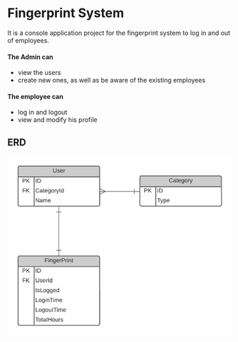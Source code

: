 
# Fingerprint System

It is a console application project for the fingerprint system to log in and out of employees.

#### The Admin can
- view the users
- create new ones, as well as be aware of the existing employees

#### The employee can
- log in and logout
- view and modify his profile

## ERD

![ERD](https://github.com/SaraSaeed1/Tuwaiq_DotNetDeveloper/blob/master/Project/FingerprintProject/Database%20Design%20(3).png)

